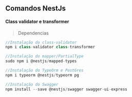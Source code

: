 

## Comandos NestJs


#### Class validator e transformer

> Dependencias

~~~javascript
//Instalação do class-validator
npm i class-validator class-transformer

//Instalação do mapper/PartialType
sudo npm i @nestjs/mapped-types

//Instalação do TypeOrm e PostGres
npm i typeorm @nestjs/typeorm pg

//Instalação do Swagger
npm install --save @nestjs/swagger swagger-ui-express
~~~

